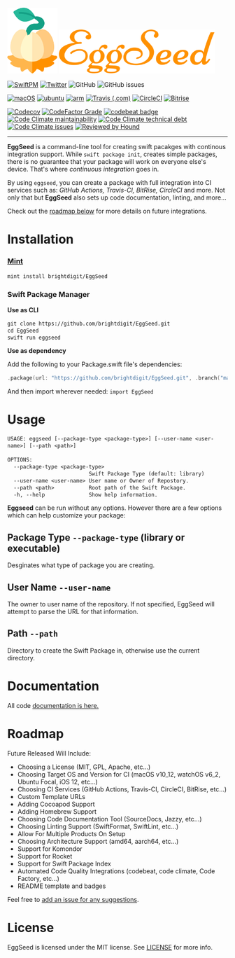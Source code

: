 <img src="eggseed.svg" height="150px">&nbsp;<img src="word.svg" height="100px">

[![SwiftPM](https://img.shields.io/badge/SPM-Linux%20%7C%20iOS%20%7C%20macOS%20%7C%20watchOS%20%7C%20tvOS-success?logo=swift)](https://swift.org)
[![Twitter](https://img.shields.io/badge/twitter-@brightdigit-blue.svg?style=flat)](http://twitter.com/brightdigit)
![GitHub](https://img.shields.io/github/license/brightdigit/EggSeed)
![GitHub issues](https://img.shields.io/github/issues/brightdigit/EggSeed)

[![macOS](https://github.com/brightdigit/EggSeed/workflows/macOS/badge.svg)](https://github.com/brightdigit/EggSeed/actions?query=workflow%3AmacOS)
[![ubuntu](https://github.com/brightdigit/EggSeed/workflows/ubuntu/badge.svg)](https://github.com/brightdigit/EggSeed/actions?query=workflow%3Aubuntu)
[![arm](https://github.com/brightdigit/EggSeed/workflows/arm/badge.svg)](https://github.com/brightdigit/EggSeed/actions?query=workflow%3Aarm)
[![Travis (.com)](https://img.shields.io/travis/com/brightdigit/EggSeed?logo=travis)](https://travis-ci.com/brightdigit/EggSeed)
[![CircleCI](https://img.shields.io/circleci/build/github/brightdigit/EggSeed?label=xenial&logo=circleci&token=8772831917d1744b175dd1d52ded916373f9a3ec)](https://circleci.com/gh/brightdigit/EggSeed)
[![Bitrise](https://img.shields.io/bitrise/238176596b2afbd3?label=macOS&logo=bitrise&token=dRGT3cqlMSHKC93wAK01ww)](https://app.bitrise.io/app/238176596b2afbd3)

[![Codecov](https://img.shields.io/codecov/c/github/brightdigit/EggSeed)](https://codecov.io/gh/brightdigit/EggSeed)
[![CodeFactor Grade](https://img.shields.io/codefactor/grade/github/brightdigit/EggSeed)](https://www.codefactor.io/repository/github/brightdigit/EggSeed)
[![codebeat badge](https://codebeat.co/badges/4f86fb90-f8de-40c5-ab63-e6069cde5002)](https://codebeat.co/projects/github-com-brightdigit-EggSeed-master)
[![Code Climate maintainability](https://img.shields.io/codeclimate/maintainability/brightdigit/EggSeed)](https://codeclimate.com/github/brightdigit/EggSeed)
[![Code Climate technical debt](https://img.shields.io/codeclimate/tech-debt/brightdigit/EggSeed?label=debt)](https://codeclimate.com/github/brightdigit/EggSeed)
[![Code Climate issues](https://img.shields.io/codeclimate/issues/brightdigit/EggSeed)](https://codeclimate.com/github/brightdigit/EggSeed)
[![Reviewed by Hound](https://img.shields.io/badge/Reviewed_by-Hound-8E64B0.svg)](https://houndci.com)

---

**EggSeed** is a command-line tool for creating swift pacakges with continous integration support. While `swift package init`, creates simple packages, there is no guarantee that your package will work on everyone else's device. That's where _continuous integration_ goes in. 

By using `eggseed`, you can create a package with full integration into CI services such as: _GitHub Actions, Travis-CI, BitRise, CircleCI_ and more. Not only that but **EggSeed** also sets up code documentation, linting, and more...

Check out the [roadmap below](#roadmap) for more details on future integrations.

# Installation

### [Mint](https://github.com/yonaskolb/mint)
```sh
mint install brightdigit/EggSeed
```

### Swift Package Manager

**Use as CLI**

```shell
git clone https://github.com/brightdigit/EggSeed.git
cd EggSeed
swift run eggseed
```

**Use as dependency**

Add the following to your Package.swift file's dependencies:

```swift
.package(url: "https://github.com/brightdigit/EggSeed.git", .branch("master")),
```

And then import wherever needed: `import EggSeed`

# Usage

```
USAGE: eggseed [--package-type <package-type>] [--user-name <user-name>] [--path <path>]

OPTIONS:
  --package-type <package-type>
                          Swift Package Type (default: library)
  --user-name <user-name> User name or Owner of Repostory. 
  --path <path>           Root path of the Swift Package. 
  -h, --help              Show help information.
```

**Eggseed** can be run without any options. However there are a few options which can help customize your package:

## Package Type `--package-type` (library or executable)

Desginates what type of package you are creating.

## User Name `--user-name` 

The owner to user name of the repository. If not specified, EggSeed will attempt to parse the URL for that information.

## Path `--path`

Directory to create the Swift Package in, otherwise use the current directory.

# Documentation

All code [documentation is here.](/Documentation/Reference/README.md)

# Roadmap

Future Released Will Include:

* Choosing a License (MIT, GPL, Apache, etc...)
* Choosing Target OS and Version for CI (macOS v10_12, watchOS v6_2, Ubuntu Focal, iOS 12, etc...)
* Choosing CI Services (GitHub Actions, Travis-CI, CircleCI, BitRise, etc...)
* Custom Template URLs
* Adding Cocoapod Support
* Adding Homebrew Support
* Choosing Code Documentation Tool (SourceDocs, Jazzy, etc...)
* Choosing Linting Support (SwiftFormat, SwiftLint, etc...)
* Allow For Multiple Products On Setup
* Choosing Architecture Support (amd64, aarch64, etc...)
* Support for Komondor
* Support for Rocket
* Support for Swift Package Index
* Automated Code Quality Integrations (codebeat, code climate, Code Factory, etc...)
* README template and badges

Feel free to [add an issue for any suggestions](https://github.com/brightdigit/EggSeed/issues).

# License

EggSeed is licensed under the MIT license. See [LICENSE](LICENSE) for more info.
